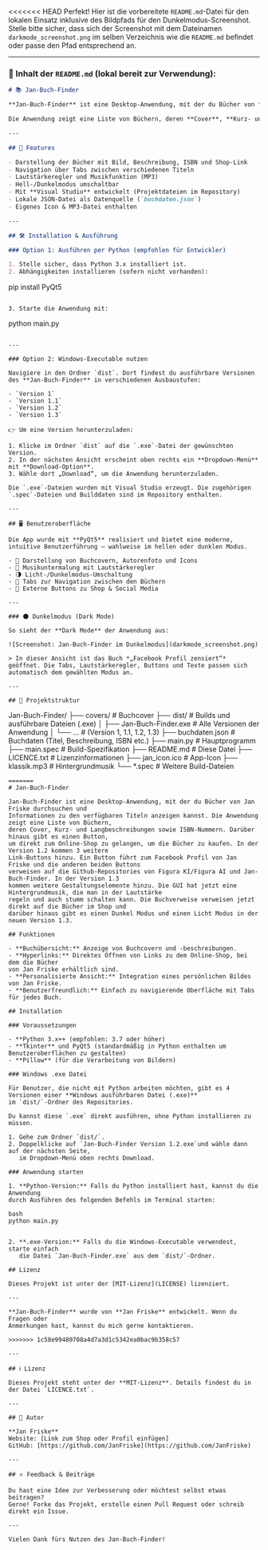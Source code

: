 <<<<<<< HEAD
Perfekt! Hier ist die vorbereitete `README.md`-Datei für den lokalen Einsatz inklusive des Bildpfads für den Dunkelmodus-Screenshot. Stelle bitte sicher, dass sich der Screenshot mit dem Dateinamen `darkmode_screenshot.png` im selben Verzeichnis wie die `README.md` befindet oder passe den Pfad entsprechend an.

---

### 📄 Inhalt der `README.md` (lokal bereit zur Verwendung):

```markdown
# 📚 Jan-Buch-Finder

**Jan-Buch-Finder** ist eine Desktop-Anwendung, mit der du Bücher von **Jan Friske** durchsuchen und Informationen zu den verfügbaren Titeln anzeigen kannst.

Die Anwendung zeigt eine Liste von Büchern, deren **Cover**, **Kurz- und Langbeschreibungen**, sowie **ISBN** und einen **Shop-Link-Button**, um die Bücher zu erwerben.

---

## 🚀 Features

- Darstellung der Bücher mit Bild, Beschreibung, ISBN und Shop-Link
- Navigation über Tabs zwischen verschiedenen Titeln
- Lautstärkeregler und Musikfunktion (MP3)
- Hell-/Dunkelmodus umschaltbar
- Mit **Visual Studio** entwickelt (Projektdateien im Repository)
- Lokale JSON-Datei als Datenquelle (`buchdaten.json`)
- Eigenes Icon & MP3-Datei enthalten

---

## 🛠️ Installation & Ausführung

### Option 1: Ausführen per Python (empfohlen für Entwickler)

1. Stelle sicher, dass Python 3.x installiert ist.
2. Abhängigkeiten installieren (sofern nicht vorhanden):

   ```
   pip install PyQt5
   ```

3. Starte die Anwendung mit:

   ```
   python main.py
   ```

---

### Option 2: Windows-Executable nutzen

Navigiere in den Ordner `dist`. Dort findest du ausführbare Versionen des **Jan-Buch-Finder** in verschiedenen Ausbaustufen:

- `Version 1`
- `Version 1.1`
- `Version 1.2`
- `Version 1.3`

👉 Um eine Version herunterzuladen:

1. Klicke im Ordner `dist` auf die `.exe`-Datei der gewünschten Version.
2. In der nächsten Ansicht erscheint oben rechts ein **Dropdown-Menü** mit **Download-Option**.
3. Wähle dort „Download“, um die Anwendung herunterzuladen.

Die `.exe`-Dateien wurden mit Visual Studio erzeugt. Die zugehörigen `.spec`-Dateien und Builddaten sind im Repository enthalten.

---

## 🖥️ Benutzeroberfläche

Die App wurde mit **PyQt5** realisiert und bietet eine moderne, intuitive Benutzerführung – wahlweise im hellen oder dunklen Modus.

- 📸 Darstellung von Buchcovern, Autorenfoto und Icons
- 🎵 Musikuntermalung mit Lautstärkeregler
- 🌗 Licht-/Dunkelmodus-Umschaltung
- 🧩 Tabs zur Navigation zwischen den Büchern
- 🔗 Externe Buttons zu Shop & Social Media

---

### 🌑 Dunkelmodus (Dark Mode)

So sieht der **Dark Mode** der Anwendung aus:

![Screenshot: Jan-Buch-Finder im Dunkelmodus](darkmode_screenshot.png)

> In dieser Ansicht ist das Buch *„Facebook Profil zensiert“* geöffnet. Die Tabs, Lautstärkeregler, Buttons und Texte passen sich automatisch dem gewählten Modus an.

---

## 📁 Projektstruktur

```
Jan-Buch-Finder/
├── covers/                     # Buchcover
├── dist/                       # Builds und ausführbare Dateien (.exe)
│   ├── Jan-Buch-Finder.exe     # Alle Versionen der Anwendung
│   └── ...                     # (Version 1, 1.1, 1.2, 1.3)
├── buchdaten.json              # Buchdaten (Titel, Beschreibung, ISBN etc.)
├── main.py                     # Hauptprogramm
├── main.spec                   # Build-Spezifikation
├── README.md                   # Diese Datei
├── LICENCE.txt                 # Lizenzinformationen
├── jan_icon.ico                # App-Icon
├── klassik.mp3                 # Hintergrundmusik
└── *.spec                      # Weitere Build-Dateien
```
=======
# Jan-Buch-Finder

Jan-Buch-Finder ist eine Desktop-Anwendung, mit der du Bücher von Jan Friske durchsuchen und
Informationen zu den verfügbaren Titeln anzeigen kannst. Die Anwendung zeigt eine Liste von Büchern,
deren Cover, Kurz- und Langbeschreibungen sowie ISBN-Nummern. Darüber hinaus gibt es einen Button,
um direkt zum Online-Shop zu gelangen, um die Bücher zu kaufen. In der Version 1.2 kommen 3 weitere
Link-Buttons hinzu. Ein Button führt zum Facebook Profil von Jan Friske und die anderen beiden Buttons
verweisen auf die Github-Repositories von Figura KI/Figura AI und Jan-Buch-Finder. In der Version 1.3
kommen weitere Gestaltungselemente hinzu. Die GUI hat jetzt eine Hintergrundmusik, die man in der Lautstärke
regeln und auch stumm schalten kann. Die Buchverweise verweisen jetzt direkt auf die Bücher im Shop und
darüber hinaus gibt es einen Dunkel Modus und einen Licht Modus in der neuen Version 1.3.

## Funktionen

- **Buchübersicht:** Anzeige von Buchcovern und -beschreibungen.
- **Hyperlinks:** Direktes Öffnen von Links zu dem Online-Shop, bei dem die Bücher
von Jan Friske erhältlich sind.
- **Personalisierte Ansicht:** Integration eines persönlichen Bildes von Jan Friske.
- **Benutzerfreundlich:** Einfach zu navigierende Oberfläche mit Tabs für jedes Buch.

## Installation

### Voraussetzungen

- **Python 3.x++ (empfohlen: 3.7 oder höher)
- **Tkinter** und PyQt5 (standardmäßig in Python enthalten um Benutzeroberflächen zu gestalten)
- **Pillow** (für die Verarbeitung von Bildern)
  
### Windows .exe Datei

Für Benutzer, die nicht mit Python arbeiten möchten, gibt es 4 Versionen einer **Windows ausführbaren Datei (.exe)**
im `dist/`-Ordner des Repositories.

Du kannst diese `.exe` direkt ausführen, ohne Python installieren zu müssen.

1. Gehe zum Ordner `dist/`.
2. Doppelklicke auf `Jan-Buch-Finder Version 1.2.exe`und wähle dann auf der nächsten Seite,
   im Dropdown-Menü oben rechts Download.

### Anwendung starten

1. **Python-Version:** Falls du Python installiert hast, kannst du die Anwendung
durch Ausführen des folgenden Befehls im Terminal starten:

bash
python main.py


2. **.exe-Version:** Falls du die Windows-Executable verwendest, starte einfach
   die Datei `Jan-Buch-Finder.exe` aus dem `dist/`-Ordner.

## Lizenz

Dieses Projekt ist unter der [MIT-Lizenz](LICENSE) lizenziert.

---

**Jan-Buch-Finder** wurde von **Jan Friske** entwickelt. Wenn du Fragen oder
Anmerkungen hast, kannst du mich gerne kontaktieren.

>>>>>>> 1c58e99480708a4d7a3d1c5342ea0bac9b358c57

---

## ℹ️ Lizenz

Dieses Projekt steht unter der **MIT-Lizenz**. Details findest du in der Datei `LICENCE.txt`.

---

## 👤 Autor

**Jan Friske**  
Website: [Link zum Shop oder Profil einfügen]  
GitHub: [https://github.com/JanFriske](https://github.com/JanFriske)

---

## ⭐ Feedback & Beiträge

Du hast eine Idee zur Verbesserung oder möchtest selbst etwas beitragen?  
Gerne! Forke das Projekt, erstelle einen Pull Request oder schreib direkt ein Issue.

---

Vielen Dank fürs Nutzen des Jan-Buch-Finder!
```
